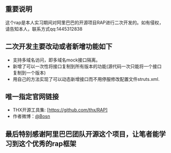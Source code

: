 
## 重要说明
这个rap是本人实习期间对阿里巴巴的开源项目RAP进行二次开发的。如有侵权，请告知本人，联系方式qq:1445312838

## 二次开发主要改动或者新增功能如下
* 支持多域名访问，即多域名mock接口隔离。
* 新增了可以一次性将接口复制到所有版本的功能(源代码一次只能将一个接口复制到一个版本)
* 用自己的方法实现了可以动态新增接口而不用停服修改配置文件struts.xml.


## 唯一指定官网链接
* THX开源工具集: [https://github.com/thx/RAP]
* 作者微博：[@Bosn](http://weibo.com/bosn)

## 最后特别感谢阿里巴巴团队开源这个项目，让笔者能学习到这个优秀的rap框架